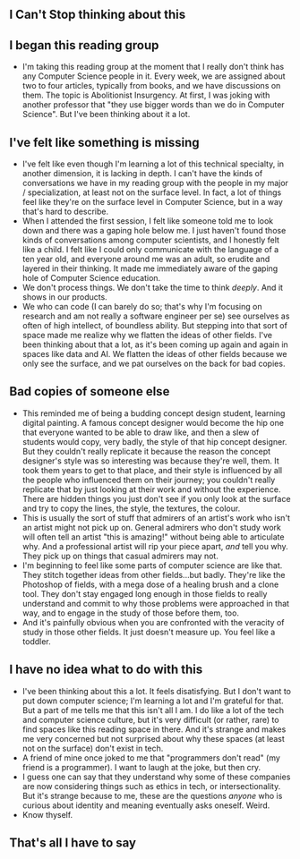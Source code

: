 ## I Can't Stop thinking about this

## I began this reading group
- I'm taking this reading group at the moment that I really don't think has any Computer Science people in it. 
  Every week, we are assigned about two to four articles, typically from books, and we have discussions on them.
  The topic is Abolitionist Insurgency. At first, I was joking with another professor that "they use bigger words
  than we do in Computer Science". But I've been thinking about it a lot.

## I've felt like something is missing
- I've felt like even though I'm learning a lot of this technical specialty, in another dimension, it is lacking
  in depth. I can't have the kinds of conversations we have in my reading group with the people in my major / specialization,
  at least not on the surface level. In fact, a lot of things feel like they're on the surface level in Computer Science,
  but in a way that's hard to describe.
- When I attended the first session, I felt like someone told me to look down and there was a gaping hole below me. I just
  haven't found those kinds of conversations among computer scientists, and I honestly felt like a child. I felt like I
  could only communicate with the language of a ten year old, and everyone around me was an adult, so erudite and layered
  in their thinking. It made me immediately aware of the gaping hole of Computer Science education.
- We don't process things. We don't take the time to think *deeply*. And it shows in our products.
- We who can code (I can barely do so; that's why I'm focusing on research and am not really a software engineer per se) see
  ourselves as often of high intellect, of boundless ability. But stepping into that sort of space made me realize why we 
  flatten the ideas of other fields. I've been thinking about that a lot, as it's been coming up again and again in spaces like
  data and AI. We flatten the ideas of other fields because we only see the surface, and we pat ourselves on the back for bad copies.
  
## Bad copies of someone else
- This reminded me of being a budding concept design student, learning digital painting. A famous concept designer would become
  the hip one that everyone wanted to be able to draw like, and then a slew of students would copy, very badly, the style of 
  that hip concept designer. But they couldn't really replicate it because the reason the concept designer's style was so interesting
  was because they're well, them. It took them years to get to that place, and their style is influenced by all the people who
  influenced them on their journey; you couldn't really replicate that by just looking at their work and without the experience.
  There are hidden things you just don't see if you only look at the surface and try to copy the lines, the style, the textures, the colour. 
- This is usually the sort of stuff that admirers of an artist's work who isn't an artist might not pick up on. General admirers who 
  don't study work will often tell an artist "this is amazing!" without being able to articulate why. And a professional artist will
  rip your piece apart, *and* tell you why. They pick up on things that casual admirers may not. 
- I'm beginning to feel like some parts of computer science are like that. They stitch together ideas from other fields...but badly.
  They're like the Photoshop of fields, with a mega dose of a healing brush and a clone tool.
  They don't stay engaged long enough in those fields to really understand and commit to why those problems were approached in that way,
  and to engage in the study of those before them, too.
- And it's painfully obvious when you are confronted with the veracity of study in those other fields. It just doesn't measure up.
  You feel like a toddler.
  
## I have no idea what to do with this
- I've been thinking about this a lot. It feels disatisfying. But I don't want to put down computer science; I'm learning a lot 
  and I'm grateful for that. But a part of me tells me that this isn't all I am. I do like a lot of the tech and computer science
  culture, but it's very difficult (or rather, rare) to find spaces like this reading space in there. And it's strange and makes
  me very concerned but not surprised about why these spaces (at least not on the surface) don't exist in tech. 
- A friend of mine once joked to me that "programmers don't read" (my friend is a programmer). I want to laugh at the joke, but then
  cry. 
- I guess one can say that they understand why some of these companies are now considering things such as ethics in tech, or 
  intersectionality. But it's strange because to me, these are the questions *anyone* who is curious about identity and meaning
  eventually asks oneself. Weird.
- Know thyself.
  
## That's all I have to say
  

